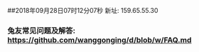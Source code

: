 ##2018年09月28日07时12分07秒 新址: 159.65.55.30
### 兔友常见问题及解答: https://github.com/wanggonging/d/blob/w/FAQ.md
